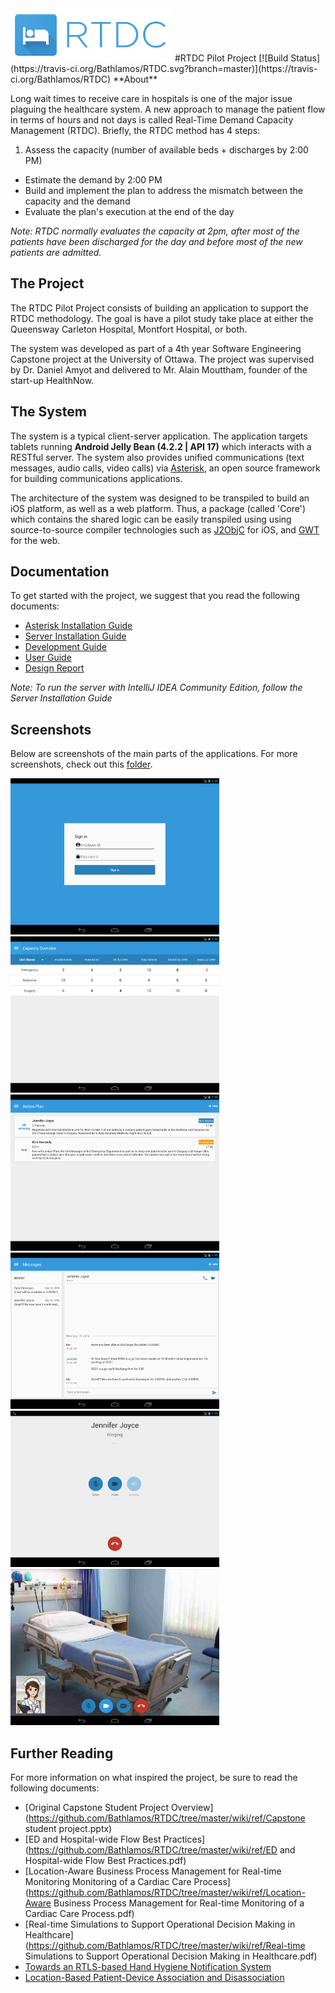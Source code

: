 <img src="https://raw.githubusercontent.com/Bathlamos/RTDC/master/wiki/img/RTDCLogo_Transparent.png" alt="RTDC logo" height="85" >
#RTDC Pilot Project [![Build Status](https://travis-ci.org/Bathlamos/RTDC.svg?branch=master)](https://travis-ci.org/Bathlamos/RTDC)
**About**

Long wait times to receive care in hospitals is one of the major issue plaguing the healthcare system. A new approach to manage the patient flow in terms of hours and not days is called Real-Time Demand Capacity Management (RTDC). Briefly, the RTDC method has 4 steps:
  1. Assess the capacity (number of available beds + discharges by 2:00 PM)
  * Estimate the demand by 2:00 PM
  * Build and implement the plan to address the mismatch between the capacity and the demand
  * Evaluate the plan's execution at the end of the day

*Note: RTDC normally evaluates the capacity at 2pm, after most of the patients have been discharged for the day and before most of the new patients are admitted.*

## The Project

The RTDC Pilot Project consists of building an application to support the RTDC methodology. The goal is have a pilot study take place at either the Queensway Carleton Hospital, Montfort Hospital, or both.

The system was developed as part of a 4th year Software Engineering Capstone project at the University of Ottawa. The project was supervised by Dr. Daniel Amyot and delivered to Mr. Alain Mouttham, founder of the start-up HealthNow.

## The System

The system is a typical client-server application. The application targets tablets running **Android Jelly Bean (4.2.2 | API 17)** which interacts with a RESTful server. The system also provides unified communications (text messages, audio calls, video calls) via [Asterisk](http://www.asterisk.org/), an open source framework for building communications applications.

The architecture of the system was designed to be transpiled to build an iOS platform, as well as a web platform. Thus, a package (called 'Core') which contains the shared logic can be easily transpiled using using source-to-source compiler technologies such as [J2ObjC](http://j2objc.org/) for iOS, and [GWT](http://www.gwtproject.org/) for the web.

## Documentation

To get started with the project, we suggest that you read the following documents:

* [Asterisk Installation Guide](https://github.com/Bathlamos/RTDC/raw/master/wiki/doc/Asterisk%20Installation%20Guide.pdf)
* [Server Installation Guide](https://github.com/Bathlamos/RTDC/raw/master/wiki/doc/Server%20Installation%20Guide.pdf)
* [Development Guide](https://github.com/Bathlamos/RTDC/raw/master/wiki/doc/Development%20Guide.pdf)
* [User Guide](https://github.com/Bathlamos/RTDC/raw/master/wiki/doc/User%20Guide.pdf)
* [Design Report](https://github.com/Bathlamos/RTDC/raw/master/wiki/doc/Design%20Report.pdf)

*Note: To run the server with IntelliJ IDEA Community Edition, follow the Server Installation Guide*

## Screenshots

Below are screenshots of the main parts of the applications. For more screenshots, check out this [folder](https://github.com/Bathlamos/RTDC/tree/master/wiki/img/Screenshots).

<a href="https://raw.githubusercontent.com/Bathlamos/RTDC/master/wiki/img/Screenshots/Login.png"><img title="Login" src="https://raw.githubusercontent.com/Bathlamos/RTDC/master/wiki/img/Screenshots/Login.png" alt="Login Screenshot" height="250" ></a>
<a href="https://github.com/Bathlamos/RTDC/raw/master/wiki/img/Screenshots/CapacityOverview.png"><img title="Capacity Overview" src="https://github.com/Bathlamos/RTDC/raw/master/wiki/img/Screenshots/CapacityOverview.png" alt="Capacity Overview Screenshot" height="250" ></a>
<a href="https://raw.githubusercontent.com/Bathlamos/RTDC/master/wiki/img/Screenshots/ActionPlan.png"><img title="Action Plan" src="https://raw.githubusercontent.com/Bathlamos/RTDC/master/wiki/img/Screenshots/ActionPlan.png" alt="Action Plan Screenshot" height="250" ></a>
<a href="https://raw.githubusercontent.com/Bathlamos/RTDC/master/wiki/img/Screenshots/Messages.png"><img title="Messages" src="https://raw.githubusercontent.com/Bathlamos/RTDC/master/wiki/img/Screenshots/Messages.png" alt="Messages Screenshot" height="250" ></a>
<a href="https://raw.githubusercontent.com/Bathlamos/RTDC/master/wiki/img/Screenshots/Call.png"><img title="Audio Call" src="https://raw.githubusercontent.com/Bathlamos/RTDC/master/wiki/img/Screenshots/Call.png" alt="Audio Call Screenshot" height="250" ></a>
<a href="https://raw.githubusercontent.com/Bathlamos/RTDC/master/wiki/img/Screenshots/VideoCall.png"><img title="Video Call" src="https://raw.githubusercontent.com/Bathlamos/RTDC/master/wiki/img/Screenshots/VideoCall.png" alt="Video Call Screenshot" height="250" ></a>

## Further Reading

For more information on what inspired the project, be sure to read the following documents:

* [Original Capstone Student Project Overview](https://github.com/Bathlamos/RTDC/tree/master/wiki/ref/Capstone student project.pptx)
* [ED and Hospital-wide Flow Best Practices](https://github.com/Bathlamos/RTDC/tree/master/wiki/ref/ED and Hospital-wide Flow Best Practices.pdf)
* [Location-Aware Business Process Management for Real-time Monitoring Monitoring of a Cardiac Care Process](https://github.com/Bathlamos/RTDC/tree/master/wiki/ref/Location-Aware Business Process Management for Real-time Monitoring of a Cardiac Care Process.pdf)
* [Real-time Simulations to Support Operational Decision Making in Healthcare](https://github.com/Bathlamos/RTDC/tree/master/wiki/ref/Real-time Simulations to Support Operational Decision Making in Healthcare.pdf)
* [Towards an RTLS-based Hand Hygiene Notification System](http://www.sciencedirect.com/science/article/pii/S1877050914010047)
* [Location-Based Patient-Device Association and Disassociation](http://www.sciencedirect.com/science/article/pii/S1877050914010072)